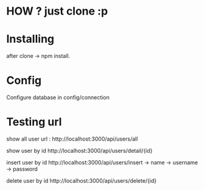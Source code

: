 # HOW ? just clone :p


# Installing
after clone -> npm install.

# Config
Configure database in config/connection

# Testing url
show all user url : http://localhost:3000/api/users/all

show user by id http://localhost:3000/api/users/detail/{id}

insert  user by id http://localhost:3000/api/users/insert
                   -> name
                   -> username
                   -> password

delete  user by id http://localhost:3000/api/users/delete/{id}

